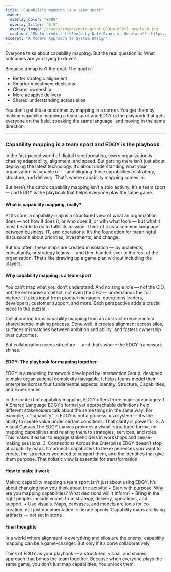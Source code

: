 ```yaml
---
title: "Capability mapping is a team sport"
header:
  overlay_color: "#000"
  overlay_filter: "0.5"
  overlay_image: /assets/images/nate-grant-QQ9LainS6tI-unsplash.jpg
  caption: "Photo credit: [**Photo by Nate Grant on Unsplash**](https://unsplash.com)"
excerpt: "A Modern Approach to System Design"
---
```


Everyone talks about capability mapping. But the real question is:
What outcomes are you trying to drive?

Because a map isn’t the goal. The goal is:

* Better strategic alignment
* Smarter investment decisions
* Clearer ownership
* More adaptive delivery
* Shared understanding across silos

You don’t get those outcomes by mapping in a corner.
You get them by making capability mapping a team sport and EDGY is the playbook that gets everyone on the field, speaking the same language, and moving in the same direction.

---


### Capability mapping is a team sport and EDGY is the playbook

In the fast-paced world of digital transformation, every organization is chasing adaptability, alignment, and speed. But getting there isn’t just about deploying the latest technology. It’s about understanding what your organization is capable of — and aligning those capabilities to strategy, structure, and delivery. That’s where capability mapping comes in.

But here’s the catch: capability mapping isn’t a solo activity. It’s a team sport — and EDGY is the playbook that helps everyone play the same game.

#### What is capability mapping, really?

At its core, a capability map is a structured view of what an organization does — not how it does it, or who does it, or with what tools — but what it must be able to do to fulfill its mission. Think of it as a common language between business, IT, and operations. It’s the foundation for meaningful discussions about priorities, investments, and change.

But too often, these maps are created in isolation — by architects, consultants, or strategy teams — and then handed over to the rest of the organization. That’s like drawing up a game plan without including the players.

#### Why capability mapping is a team sport

You can’t map what you don’t understand. And no single role — not the CIO, not the enterprise architect, not even the CEO — understands the full picture. It takes input from product managers, operations leaders, developers, customer support, and more. Each perspective adds a crucial piece to the puzzle.

Collaboration turns capability mapping from an abstract exercise into a shared sense-making process. Done well, it creates alignment across silos, surfaces mismatches between ambition and ability, and fosters ownership over outcomes.

But collaboration needs structure — and that’s where the EDGY framework shines.

#### EDGY: The playbook for mapping together

EDGY is a modeling framework developed by Intersection Group, designed to make organizational complexity navigable. It helps teams model their enterprise across four fundamental aspects: Identity, Structure, Capabilities, and Experiences.

In the context of capability mapping, EDGY offers three major advantages:
	1.	A Shared Language
EDGY’s formal yet approachable definitions help different stakeholders talk about the same things in the same way. For example, a “capability” in EDGY is not a process or a system — it’s the ability to create value under certain conditions. That clarity is powerful.
	2.	A Visual Canvas
The EDGY canvas provides a visual, structured format for mapping capabilities and relating them to strategies, services, and roles. This makes it easier to engage stakeholders in workshops and sense-making sessions.
	3.	Connections Across the Enterprise
EDGY doesn’t stop at capability maps. It connects capabilities to the experiences you want to create, the structures you need to support them, and the identities that give them purpose. That holistic view is essential for transformation.

#### How to make it work 

Making capability mapping a team sport isn’t just about using EDGY. It’s about changing how you think about the activity:
	•	Start with purpose. Why are you mapping capabilities? What decisions will it inform?
	•	Bring in the right people. Include voices from strategy, delivery, operations, and support.
	•	Use visuals. Maps, canvases, and models are tools for co-creation, not just documentation.
	•	Iterate openly. Capability maps are living artifacts — not set in stone.

#### Final thoughts

In a world where alignment is everything and silos are the enemy, capability mapping can be a game-changer. But only if it’s done collaboratively.

Think of EDGY as your playbook — a structured, visual, and shared approach that brings the team together. Because when everyone plays the same game, you don’t just map capabilities. You unlock them.

